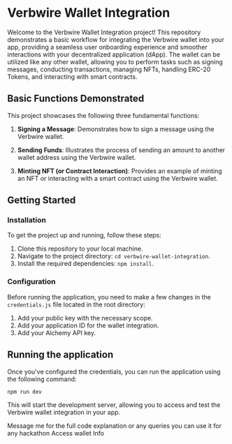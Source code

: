 # Verbwire Wallet Integration

Welcome to the Verbwire Wallet Integration project! This repository demonstrates a basic workflow for integrating the Verbwire wallet into your app, providing a seamless user onboarding experience and smoother interactions with your decentralized application (dApp). The wallet can be utilized like any other wallet, allowing you to perform tasks such as signing messages, conducting transactions, managing NFTs, handling ERC-20 Tokens, and interacting with smart contracts.

## Basic Functions Demonstrated

This project showcases the following three fundamental functions:

1. **Signing a Message**: Demonstrates how to sign a message using the Verbwire wallet.

2. **Sending Funds**: Illustrates the process of sending an amount to another wallet address using the Verbwire wallet.

3. **Minting NFT (or Contract Interaction)**: Provides an example of minting an NFT or interacting with a smart contract using the Verbwire wallet.

## Getting Started

### Installation

To get the project up and running, follow these steps:

1. Clone this repository to your local machine.
2. Navigate to the project directory: `cd verbwire-wallet-integration`.
3. Install the required dependencies: `npm install`.

### Configuration

Before running the application, you need to make a few changes in the `credentials.js` file located in the root directory:

1. Add your public key with the necessary scope.
2. Add your application ID for the wallet integration.
3. Add your Alchemy API key.

## Running the application

Once you've configured the credentials, you can run the application using the following command:

```bash
npm run dev
```

This will start the development server, allowing you to access and test the Verbwire wallet integration in your app.

   Message me for the full code explanation or any queries
you can use it for any hackathon 
Access wallet Info 